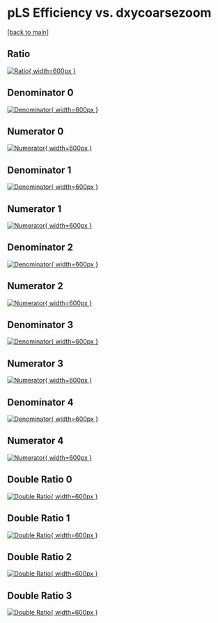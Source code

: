 # pLS Efficiency vs. dxycoarsezoom

[[back to main](./)]



## Ratio

[![Ratio](../mtv/var/pLS_base_13_-1_eff_dxycoarsezoom.png){ width=600px }](../mtv/var/pLS_base_13_-1_eff_dxycoarsezoom.pdf)

## Denominator 0

[![Denominator](../mtv/den/pLS_base_13_-1_eff_dxycoarsezoom_den0.png){ width=600px }](../mtv/den/pLS_base_13_-1_eff_dxycoarsezoom_den0.pdf)

## Numerator 0

[![Numerator](../mtv/num/pLS_base_13_-1_eff_dxycoarsezoom_num0.png){ width=600px }](../mtv/num/pLS_base_13_-1_eff_dxycoarsezoom_num0.pdf)

## Denominator 1

[![Denominator](../mtv/den/pLS_base_13_-1_eff_dxycoarsezoom_den1.png){ width=600px }](../mtv/den/pLS_base_13_-1_eff_dxycoarsezoom_den1.pdf)

## Numerator 1

[![Numerator](../mtv/num/pLS_base_13_-1_eff_dxycoarsezoom_num1.png){ width=600px }](../mtv/num/pLS_base_13_-1_eff_dxycoarsezoom_num1.pdf)

## Denominator 2

[![Denominator](../mtv/den/pLS_base_13_-1_eff_dxycoarsezoom_den2.png){ width=600px }](../mtv/den/pLS_base_13_-1_eff_dxycoarsezoom_den2.pdf)

## Numerator 2

[![Numerator](../mtv/num/pLS_base_13_-1_eff_dxycoarsezoom_num2.png){ width=600px }](../mtv/num/pLS_base_13_-1_eff_dxycoarsezoom_num2.pdf)

## Denominator 3

[![Denominator](../mtv/den/pLS_base_13_-1_eff_dxycoarsezoom_den3.png){ width=600px }](../mtv/den/pLS_base_13_-1_eff_dxycoarsezoom_den3.pdf)

## Numerator 3

[![Numerator](../mtv/num/pLS_base_13_-1_eff_dxycoarsezoom_num3.png){ width=600px }](../mtv/num/pLS_base_13_-1_eff_dxycoarsezoom_num3.pdf)

## Denominator 4

[![Denominator](../mtv/den/pLS_base_13_-1_eff_dxycoarsezoom_den4.png){ width=600px }](../mtv/den/pLS_base_13_-1_eff_dxycoarsezoom_den4.pdf)

## Numerator 4

[![Numerator](../mtv/num/pLS_base_13_-1_eff_dxycoarsezoom_num4.png){ width=600px }](../mtv/num/pLS_base_13_-1_eff_dxycoarsezoom_num4.pdf)

## Double Ratio 0

[![Double Ratio](../mtv/ratio/pLS_base_13_-1_eff_dxycoarsezoom_ratio0.png){ width=600px }](../mtv/ratio/pLS_base_13_-1_eff_dxycoarsezoom_ratio0.pdf)

## Double Ratio 1

[![Double Ratio](../mtv/ratio/pLS_base_13_-1_eff_dxycoarsezoom_ratio1.png){ width=600px }](../mtv/ratio/pLS_base_13_-1_eff_dxycoarsezoom_ratio1.pdf)

## Double Ratio 2

[![Double Ratio](../mtv/ratio/pLS_base_13_-1_eff_dxycoarsezoom_ratio2.png){ width=600px }](../mtv/ratio/pLS_base_13_-1_eff_dxycoarsezoom_ratio2.pdf)

## Double Ratio 3

[![Double Ratio](../mtv/ratio/pLS_base_13_-1_eff_dxycoarsezoom_ratio3.png){ width=600px }](../mtv/ratio/pLS_base_13_-1_eff_dxycoarsezoom_ratio3.pdf)

